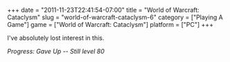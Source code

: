 +++
date = "2011-11-23T22:41:54-07:00"
title = "World of Warcraft: Cataclysm"
slug = "world-of-warcraft-cataclysm-6"
category = ["Playing A Game"]
game = ["World of Warcraft: Cataclysm"]
platform = ["PC"]
+++

I've absolutely lost interest in this.

<i>Progress: Gave Up -- Still level 80</i>